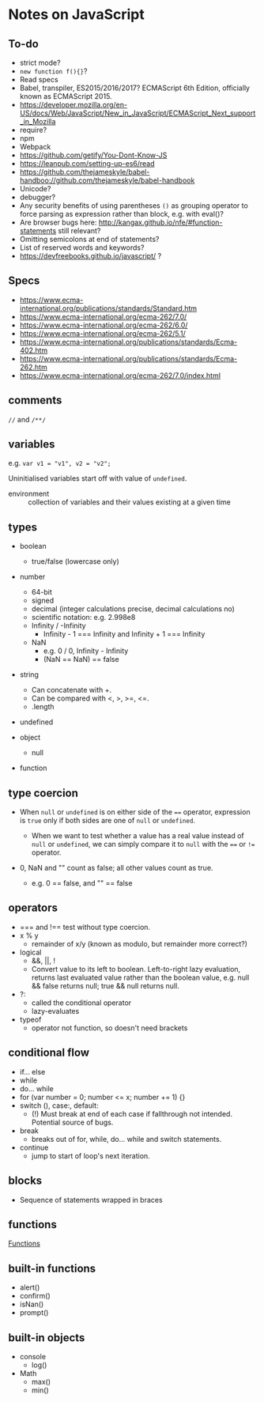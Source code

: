 # Notes on JavaScript


## To-do

* strict mode?
* `new function f(){}`?
* Read specs
* Babel, transpiler, ES2015/2016/2017?
ECMAScript 6th Edition, officially known as ECMAScript 2015.
* https://developer.mozilla.org/en-US/docs/Web/JavaScript/New_in_JavaScript/ECMAScript_Next_support_in_Mozilla
* require?
* npm
* Webpack
* https://github.com/getify/You-Dont-Know-JS
* https://leanpub.com/setting-up-es6/read
* https://github.com/thejameskyle/babel-handboo://github.com/thejameskyle/babel-handbook
* Unicode?
* debugger?
* Any security benefits of using parentheses `()` as grouping operator to force
  parsing as expression rather than block, e.g. with eval()?
* Are browser bugs here: http://kangax.github.io/nfe/#function-statements still
  relevant?
* Omitting semicolons at end of statements?
* List of reserved words and keywords?
* https://devfreebooks.github.io/javascript/ ?


## Specs

* https://www.ecma-international.org/publications/standards/Standard.htm
* https://www.ecma-international.org/ecma-262/7.0/
* https://www.ecma-international.org/ecma-262/6.0/
* https://www.ecma-international.org/ecma-262/5.1/
* https://www.ecma-international.org/publications/standards/Ecma-402.htm
* https://www.ecma-international.org/publications/standards/Ecma-262.htm
* https://www.ecma-international.org/ecma-262/7.0/index.html


## comments

`//` and `/**/`


## variables

e.g. `var v1 = "v1", v2 = "v2";`

Uninitialised variables start off with value of `undefined`.

<dl>
	<dt>environment</dt>
	<dd>collection of variables and their values existing at a given time</dd>
</dl>


## types

* boolean
	* true/false (lowercase only)

* number
	* 64-bit
	* signed
	* decimal (integer calculations precise, decimal calculations no)
	* scientific notation: e.g. 2.998e8
	* Infinity / -Infinity
		* Infinity - 1 === Infinity and Infinity + 1 === Infinity
	* NaN
		* e.g. 0 / 0, Infinity - Infinity
		* (NaN == NaN) == false

* string
	* Can concatenate with +.
	* Can be compared with <, >, >=, <=.
	* .length


* undefined
* object
	* null
* function


## type coercion

* When `null` or `undefined` is on either side of the `==` operator, expression
  is `true` only if both sides are one of `null` or `undefined`.
	* When we want to test whether a value has a real value instead of
	  `null` or `undefined`, we can simply compare it to `null` with the
	  `==` or `!=` operator.

* 0, NaN and "" count as false; all other values count as true.
	* e.g. 0 == false, and "" == false



## operators

* === and !== test without type coercion.
* x % y
	* remainder of x/y (known as modulo, but remainder more correct?)
* logical
	* &&, ||, !
	* Convert value to its left to boolean. Left-to-right lazy evaluation,
	  returns last evaluated value rather than the boolean value, e.g. null
	  && false returns null; true && null returns null.
* ?:
	* called the conditional operator
	* lazy-evaluates
* typeof
	* operator not function, so doesn't need brackets


## conditional flow

* if... else
* while
* do... while
* for (var number = 0; number <= x; number += 1) {}
* switch (), case:, default:
	* (!) Must break at end of each case if fallthrough not intended.
	  Potential source of bugs.
* break
	* breaks out of for, while, do... while and switch statements.
* continue
	* jump to start of loop's next iteration.


## blocks

* Sequence of statements wrapped in braces


## functions

[Functions](functions.md)


## built-in functions

* alert()
* confirm()
* isNan()
* prompt()


## built-in objects

* console
	* log()
* Math
	* max()
	* min()
